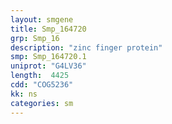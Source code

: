 ```yaml
---
layout: smgene
title: Smp_164720
grp: Smp_16
description: "zinc finger protein"
smp: Smp_164720.1
uniprot: "G4LV36"
length:  4425
cdd: "COG5236"
kk: ns
categories: sm
---
```

